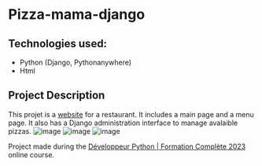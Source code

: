 # Pizza-mama-django

## Technologies used:
* Python (Django, Pythonanywhere)
* Html
 
## Project Description
This projet is a [website](http://guillaumetardif.pythonanywhere.com) for a restaurant. It includes a main page and a menu page. It also has a Django administration interface to manage avalaible pizzas.
![image](https://github.com/GuillaumeTardif/Pizza-mama-django/assets/52757669/d391f001-56cb-4b80-a4b3-b536712a7f62)
![image](https://github.com/GuillaumeTardif/Pizza-mama-django/assets/52757669/b8396733-5431-4104-b2be-0b93e54b5226)
![image](https://github.com/GuillaumeTardif/Pizza-mama-django/assets/52757669/53cd189a-49d7-4b3b-b2e0-0ec8dae29f56)

Project made during the [Développeur Python | Formation Complète 2023](https://www.udemy.com/course/developpeur-python-formation-complete/) online course.
